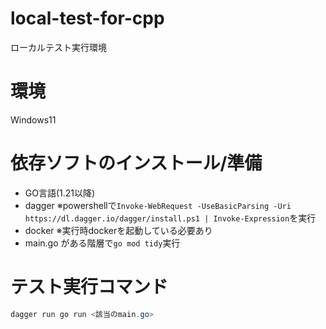 # local-test-for-cpp

ローカルテスト実行環境

# 環境

Windows11

# 依存ソフトのインストール/準備

-   GO言語(1.21以降)
-   dagger
    ※powershellで`Invoke-WebRequest -UseBasicParsing -Uri https://dl.dagger.io/dagger/install.ps1 | Invoke-Expression`を実行
-   docker
    ※実行時dockerを起動している必要あり
-   main.go がある階層で`go mod tidy`実行

# テスト実行コマンド

```ps1
dagger run go run <該当のmain.go>
```
